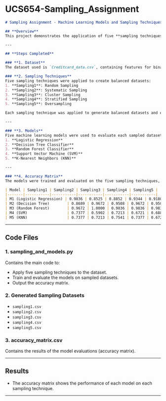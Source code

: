 # UCS654-Sampling_Assignment

```markdown
# Sampling Assignment - Machine Learning Models and Sampling Techniques

## **Overview**
This project demonstrates the application of five **sampling techniques** and evaluates their impact on the performance of five **machine learning models**. The assignment involves creating balanced datasets using various sampling techniques, applying these datasets to ML models, and comparing their accuracies.

---

## **Steps Completed**

### **1. Dataset**
The dataset used is `Creditcard_data.csv`, containing features for binary classification (`Class` column).

### **2. Sampling Techniques**
Five sampling techniques were applied to create balanced datasets:
1. **Sampling1**: Random Sampling
2. **Sampling2**: Systematic Sampling
3. **Sampling3**: Cluster Sampling
4. **Sampling4**: Stratified Sampling
5. **Sampling5**: Oversampling

Each sampling technique was applied to generate balanced datasets and ensure fair model evaluation.

---

### **3. Models**
Five machine learning models were used to evaluate each sampled dataset:
1. **Logistic Regression**
2. **Decision Tree Classifier**
3. **Random Forest Classifier**
4. **Support Vector Machine (SVM)**
5. **K-Nearest Neighbors (KNN)**

---

### **4. Accuracy Matrix**
The models were trained and evaluated on the five sampling techniques, and their accuracy was stored in the following matrix:

| Model | Sampling1 | Sampling2 | Sampling3 | Sampling4 | Sampling5 |
|-------|-----------|-----------|-----------|-----------|-----------|
| M1 (Logistic Regression) | 0.9836 | 0.8525 | 0.8852 | 0.9344 | 0.9180 |
| M2 (Decision Tree)        | 0.8689 | 0.9672 | 0.9508 | 0.9672 | 0.9508 |
| M3 (Random Forest)        | 0.9672 | 1.0000 | 0.9836 | 0.9836 | 0.9836 |
| M4 (SVM)                  | 0.7377 | 0.5902 | 0.7213 | 0.6721 | 0.6885 |
| M5 (KNN)                  | 0.7377 | 0.7213 | 0.7541 | 0.7377 | 0.6721 |

```
---

## **Code Files**

### **1. sampling_and_models.py**
Contains the main code to:
- Apply five sampling techniques to the dataset.
- Train and evaluate the models on sampled datasets.
- Output the accuracy matrix.

### **2. Generated Sampling Datasets**
- `sampling1.csv`
- `sampling2.csv`
- `sampling3.csv`
- `sampling4.csv`
- `sampling5.csv`

### **3. accuracy_matrix.csv**
Contains the results of the model evaluations (accuracy matrix).

---

## **Results**
- The accuracy matrix shows the performance of each model on each sampling technique.

---


